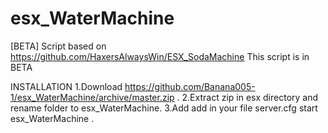 # esx_WaterMachine
[BETA]
Script based on https://github.com/HaxersAlwaysWin/ESX_SodaMachine
This script is in BETA

INSTALLATION
1.Download https://github.com/Banana005-1/esx_WaterMachine/archive/master.zip .
2.Extract zip in esx directory and rename folder to esx_WaterMachine.
3.Add add in your file server.cfg start esx_WaterMachine .
